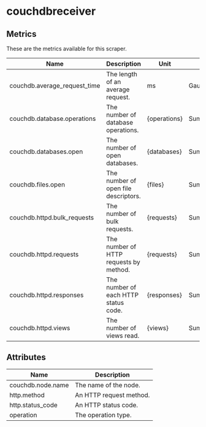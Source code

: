 [comment]: <> (Code generated by mdatagen. DO NOT EDIT.)

# couchdbreceiver

## Metrics

These are the metrics available for this scraper.

| Name | Description | Unit | Type | Attributes |
| ---- | ----------- | ---- | ---- | ---------- |
| couchdb.average_request_time | The length of an average request. | ms | Gauge(Double) | <ul> </ul> |
| couchdb.database.operations | The number of database operations. | {operations} | Sum(Int) | <ul> <li>operation</li> </ul> |
| couchdb.databases.open | The number of open databases. | {databases} | Sum(Double) | <ul> </ul> |
| couchdb.files.open | The number of open file descriptors. | {files} | Sum(Double) | <ul> </ul> |
| couchdb.httpd.bulk_requests | The number of bulk requests. | {requests} | Sum(Int) | <ul> </ul> |
| couchdb.httpd.requests | The number of HTTP requests by method. | {requests} | Sum(Int) | <ul> <li>http.method</li> </ul> |
| couchdb.httpd.responses | The number of each HTTP status code. | {responses} | Sum(Int) | <ul> <li>http.status_code</li> </ul> |
| couchdb.httpd.views | The number of views read. | {views} | Sum(Int) | <ul> </ul> |

## Attributes

| Name | Description |
| ---- | ----------- |
| couchdb.node.name | The name of the node. |
| http.method | An HTTP request method. |
| http.status_code | An HTTP status code. |
| operation | The operation type. |
